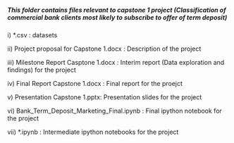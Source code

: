 
##### This folder contains files relevant to capstone 1 project (Classification of commercial bank clients most likely to subscribe to offer of term deposit)

i) *.csv : datasets

ii) Project proposal for Capstone 1.docx : Description of the project

iii) Milestone Report Casptone 1.docx : Interim report (Data exploration and findings) for the project

iv) Final Report Capstone 1.docx : Final report for the proejct 

v) Presentation Capstone 1.pptx: Presentation slides for the project

vi) Bank_Term_Deposit_Marketing_Final.ipynb : Final ipython notebook for the project

vii) *.ipynb : Intermediate ipython notebooks for the project

